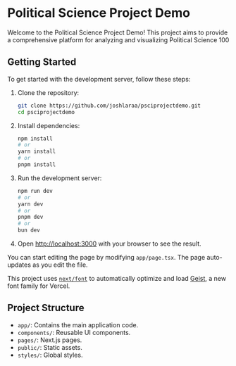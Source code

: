 # Political Science Project Demo

Welcome to the Political Science Project Demo! This project aims to provide a comprehensive platform for analyzing and visualizing Political Science 100

## Getting Started

To get started with the development server, follow these steps:

1. Clone the repository:

   ```bash
   git clone https://github.com/joshlaraa/psciprojectdemo.git
   cd psciprojectdemo
   ```

2. Install dependencies:

   ```bash
   npm install
   # or
   yarn install
   # or
   pnpm install
   ```

3. Run the development server:

   ```bash
   npm run dev
   # or
   yarn dev
   # or
   pnpm dev
   # or
   bun dev
   ```

4. Open [http://localhost:3000](http://localhost:3000) with your browser to see the result.

You can start editing the page by modifying `app/page.tsx`. The page auto-updates as you edit the file.

This project uses [`next/font`](https://nextjs.org/docs/app/building-your-application/optimizing/fonts) to automatically optimize and load [Geist](https://vercel.com/font), a new font family for Vercel.

## Project Structure

- `app/`: Contains the main application code.
- `components/`: Reusable UI components.
- `pages/`: Next.js pages.
- `public/`: Static assets.
- `styles/`: Global styles.
